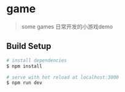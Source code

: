 # game

> some games 日常开发的小游戏demo

## Build Setup

``` bash
# install dependencies
$ npm install

# serve with hot reload at localhost:3000
$ npm run dev
